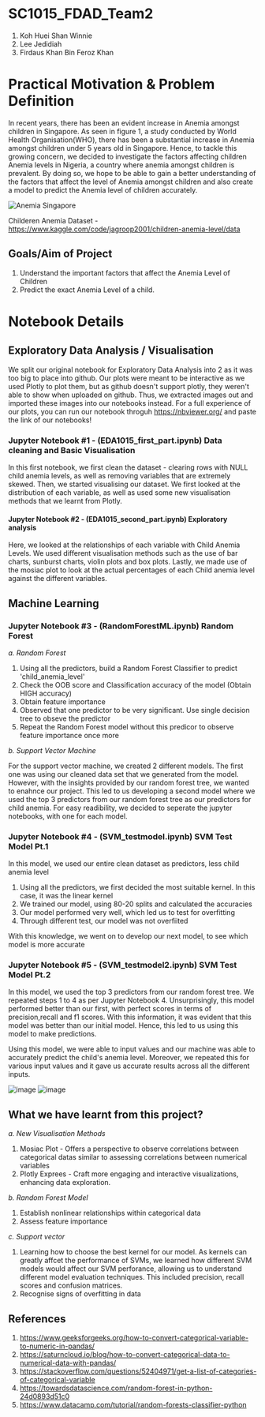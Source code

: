 # SC1015_FDAD_Team2
1. Koh Huei Shan Winnie
2. Lee Jedidiah
3. Firdaus Khan Bin Feroz Khan
   
# Practical Motivation & Problem Definition
 In recent years, there has been an evident increase in Anemia amongst children in Singapore. As seen in figure 1, a study conducted by World Health Organisation(WHO), there has been a substantial increase in Anemia amongst children under 5 years old in Singapore. Hence, to tackle this growing concern, we decided to investigate the factors affecting children Anemia levels in Nigeria, a country where anemia amongst children is prevalent. By doing so, we hope to be able to gain a better understanding of the factors that affect the level of Anemia amongst children and also create a model to predict the Anemia level of children accurately.
 
 ![Anemia Singapore](https://github.com/flumbles/SC1015_FDAD_Team2/assets/128465695/80ab85be-793c-4bfe-8da7-82bb0b061d94)

   Childeren Anemia Dataset - https://www.kaggle.com/code/jagroop2001/children-anemia-level/data
   
## Goals/Aim of Project
1) Understand the important factors that affect the Anemia Level of Children
2) Predict the exact Anemia Level of a child.

# Notebook Details

  ## Exploratory Data Analysis / Visualisation 
We split our original notebook for Exploratory Data Analysis into 2 as it was too big to place into github. Our plots were meant to be interactive as we used Plotly to plot them, but as github doesn't support plotly, they weren't able to show when uploaded on github. Thus, we extracted images out and imported these images into our notebooks instead. For a full experience of our plots, you can run our notebook throguh https://nbviewer.org/ and paste the link of our notebooks!
  
  ### Jupyter Notebook #1 - (EDA1015_first_part.ipynb) Data cleaning and Basic Visualisation
  In this first notebook, we first clean the dataset - clearing rows with NULL child anemia levels, as well as removing variables that are extremely skewed. 
  Then, we started visualising our dataset. We first looked at the distribution of each variable, as well as used some new visualisation methods that we learnt from Plotly. 
  
  #### Jupyter Notebook #2 - (EDA1015_second_part.ipynb) Exploratory analysis
  Here, we looked at the relationships of each variable with Child Anemia Levels. 
  We used different visualisation methods such as the use of bar charts, sunburst charts, violin plots and box plots. 
  Lastly, we made use of the mosiac plot to look at the actual percentages of each Child anemia level against the different variables.
  
  ## Machine Learning

  ### Jupyter Notebook #3 - (RandomForestML.ipynb) Random Forest
  *a. Random Forest*
  
   1) Using all the predictors, build a Random Forest Classifier to predict 'child_anemia_level'
   2) Check the OOB score and Classification accuracy of the model (Obtain HIGH accuracy)
   3) Obtain feature importance
   4) Observed that one predictor to be very significant. Use single decision tree to obseve the predictor
   5) Repeat the Random Forest model without this predicor to observe feature importance once more

  *b. Support Vector Machine*
  
  For the support vector machine, we created 2 different models. The first one was using our cleaned data set that we generated from the model. However, with the insights provided by our random forest tree, we wanted to enahnce our project. This led to us developing a second model where we used the top 3 predictors from our random forest tree as our predictors for child anemia. For easy readibility, we decided to seperate the jupyter notebooks, with one for each model. 

### Jupyter Notebook #4 - (SVM_testmodel.ipynb) SVM Test Model Pt.1
  In this model, we used our entire clean dataset as predictors, less child anemia level 
  1) Using all the predictors, we first decided the most suitable kernel. In this case, it was the linear kernel
  2) We trained our model, using 80-20 splits and calculated the accuracies
  3) Our model performed very well, which led us to test for overfitting
  4) Through different test, our model was not overfiited

With this knowledge, we went on to develop our next model, to see which model is more accurate

  ### Jupyter Notebook #5 - (SVM_testmodel2.ipynb) SVM Test Model Pt.2
  In this model, we used the top 3 predictors from our random forest tree. We repeated steps 1 to 4 as per Jupyter Notebook 4. Unsurprisingly, this model performed better than our first, with perfect scores in terms of precision,recall and f1 scores. With this information, it was evident that this model was better than our initial model. Hence, this led to us using this model to make predictions. 

Using this model, we were able to input values and our machine was able to accurately predict the child's anemia level. Moreover, we repeated this for various input values and it gave us accurate results across all the different inputs. 

![image](https://github.com/flumbles/SC1015_FDAD_Team2/assets/162455199/b500b3fb-d660-452e-af13-1d72a184c1db)
![image](https://github.com/flumbles/SC1015_FDAD_Team2/assets/162455199/0f4b8cf9-4d2c-4751-8e67-34b1d0d7c2b5)



 ## What we have learnt from this project?
   
   *a. New Visualisation Methods*
   
   1) Mosiac Plot -  Offers a perspective to observe correlations between categorical datas similar to assessing correlations between numerical variables
   2) Plotly Exprees - Craft more engaging and interactive visualizations, enhancing data exploration.

      
   *b. Random Forest Model*
   
   1) Establish nonlinear relationships within categorical data
   2) Assess feature importance
      
   *c. Support vector*
   1) Learning how to choose the best kernel for our model. As kernels can greatly affcet the performance of SVMs, we learned how different SVM models would affect our SVM perforance, allowing us to understand different model evaluation techniques. This included precision, recall scores and confusion matrices.
   2) Recognise signs of overfitting in data 


  ## References
   1) https://www.geeksforgeeks.org/how-to-convert-categorical-variable-to-numeric-in-pandas/
   2) https://saturncloud.io/blog/how-to-convert-categorical-data-to-numerical-data-with-pandas/
   3) https://stackoverflow.com/questions/52404971/get-a-list-of-categories-of-categorical-variable
   4) https://towardsdatascience.com/random-forest-in-python-24d0893d51c0
   5) https://www.datacamp.com/tutorial/random-forests-classifier-python
      
